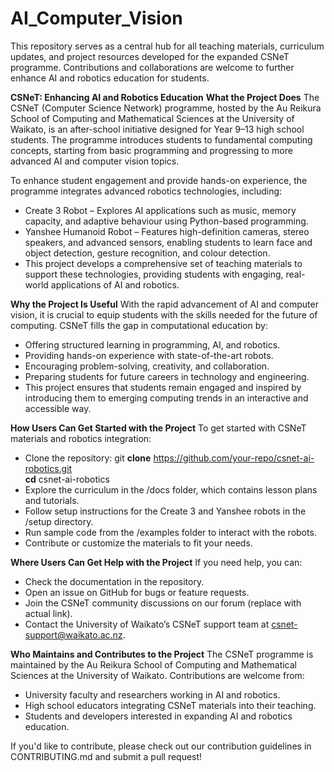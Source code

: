 # AI_Computer_Vision
This repository serves as a central hub for all teaching materials, curriculum updates, and project resources developed for the expanded CSNeT programme. Contributions and collaborations are welcome to further enhance AI and robotics education for students.

**CSNeT: Enhancing AI and Robotics Education**
**What the Project Does**
The CSNeT (Computer Science Network) programme, hosted by the Au Reikura School of Computing and Mathematical Sciences at the University of Waikato, is an after-school initiative designed for Year 9–13 high school students. The programme introduces students to fundamental computing concepts, starting from basic programming and progressing to more advanced AI and computer vision topics.

To enhance student engagement and provide hands-on experience, the programme integrates advanced robotics technologies, including:

- Create 3 Robot – Explores AI applications such as music, memory capacity, and adaptive behaviour using Python-based programming.
- Yanshee Humanoid Robot – Features high-definition cameras, stereo speakers, and advanced sensors, enabling students to learn face and object detection, gesture recognition, and colour detection.
- This project develops a comprehensive set of teaching materials to support these technologies, providing students with engaging, real-world applications of AI and robotics.

**Why the Project Is Useful**
With the rapid advancement of AI and computer vision, it is crucial to equip students with the skills needed for the future of computing. CSNeT fills the gap in computational education by:

- Offering structured learning in programming, AI, and robotics.
- Providing hands-on experience with state-of-the-art robots.
- Encouraging problem-solving, creativity, and collaboration.
- Preparing students for future careers in technology and engineering.
- This project ensures that students remain engaged and inspired by introducing them to emerging computing trends in an interactive and accessible way.

**How Users Can Get Started with the Project**
To get started with CSNeT materials and robotics integration:

- Clone the repository:
  git **clone** https://github.com/your-repo/csnet-ai-robotics.git  
  **cd** csnet-ai-robotics
- Explore the curriculum in the /docs folder, which contains lesson plans and tutorials.
- Follow setup instructions for the Create 3 and Yanshee robots in the /setup directory.
- Run sample code from the /examples folder to interact with the robots.
- Contribute or customize the materials to fit your needs.
 
**Where Users Can Get Help with the Project**
If you need help, you can:

- Check the documentation in the repository.
- Open an issue on GitHub for bugs or feature requests.
- Join the CSNeT community discussions on our forum (replace with actual link).
- Contact the University of Waikato’s CSNeT support team at csnet-support@waikato.ac.nz.
  
**Who Maintains and Contributes to the Project**
The CSNeT programme is maintained by the Au Reikura School of Computing and Mathematical Sciences at the University of Waikato. Contributions are welcome from:

- University faculty and researchers working in AI and robotics.
- High school educators integrating CSNeT materials into their teaching.
- Students and developers interested in expanding AI and robotics education.
  
If you'd like to contribute, please check out our contribution guidelines in CONTRIBUTING.md and submit a pull request!

